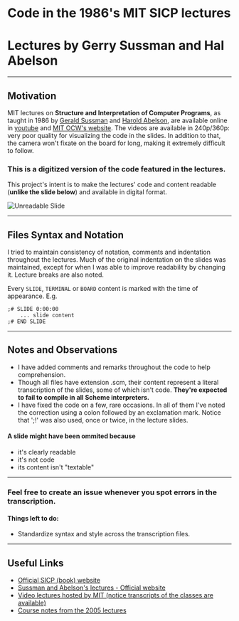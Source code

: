 # Code in the 1986's MIT SICP lectures
# Lectures by Gerry Sussman and Hal Abelson

-------------------------------------------------------------------------

## Motivation

MIT lectures on **Structure and Interpretation of Computer Programs**, as taught in 1986 by [Gerald Sussman](http://groups.csail.mit.edu/mac/users/gjs/) and [Harold Abelson](http://groups.csail.mit.edu/mac/users/hal/hal.html), are available online in [youtube](https://www.youtube.com/course?list=ECE18841CABEA24090) and [MIT OCW's website](http://ocw.mit.edu/courses/electrical-engineering-and-computer-science/6-001-structure-and-interpretation-of-computer-programs-spring-2005/video-lectures/). The videos are available in 240p/360p: very poor quality for visualizing the code in the slides. In addition to that, the camera won't fixate on the board for long, making it extremely difficult to follow. 

### This is a digitized version of the code featured in the lectures. ###

This project's intent is to make the lectures' code and content readable (**unlike the slide below**) and available in digital format.

![Unreadable Slide](http://i.imgur.com/nin0M9n.png "This is nearly impossible to read")

-------------------------------------------------------------------------

## Files Syntax and Notation

I tried to maintain consistency of notation, comments and indentation throughout the lectures. Much of the original indentation on the slides was maintained, except for when I was able to improve readability by changing it. Lecture breaks are also noted.

Every `SLIDE`, `TERMINAL` or `BOARD` content is marked with the time of appearance. E.g.
	
	;# SLIDE 0:00:00
	    ... slide content
	;# END SLIDE

-------------------------------------------------------------------------

## Notes and Observations

* I have added comments and remarks throughout the code to help comprehension.
* Though all files have extension .scm, their content represent a literal transcription of the slides, some of which isn't code. **They're expected to fail to compile in all Scheme interpreters.**
* I have fixed the code on a few, rare occasions. In all of them I've noted the correction using a colon followed by an exclamation mark. Notice that ';!' was also used, once or twice, in the lecture slides.

#### A slide might have been ommited because
-  it's clearly readable
-  it's not code
-  its content isn't "textable"

-------------------------------------------------------------------------


### Feel free to create an issue whenever you spot errors in the transcription.
#### Things left to do:
- Standardize syntax and style across the transcription files.

-------------------------------------------------------------------------

Useful Links
------------
- [Official SICP (book) website](http://mitpress.mit.edu/sicp/)
- [Sussman and Abelson's lectures - Official website](http://groups.csail.mit.edu/mac/classes/6.001/abelson-sussman-lectures/)
- [Video lectures hosted by MIT (notice transcripts of the classes are available)](http://ocw.mit.edu/courses/electrical-engineering-and-computer-science/6-001-structure-and-interpretation-of-computer-programs-spring-2005/video-lectures/)
- [Course notes from the 2005 lectures](http://ocw.mit.edu/courses/electrical-engineering-and-computer-science/6-001-structure-and-interpretation-of-computer-programs-spring-2005/lecture-notes/)
